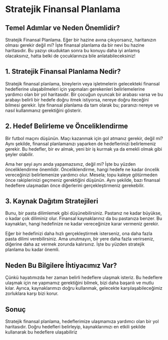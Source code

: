# Stratejik Finansal Planlama

## Temel Adımlar ve Neden Önemlidir?

Stratejik Finansal Planlama. Eğer bir hazine avına çıkıyorsanız, haritanızın olması gerekir değil mi? İşte finansal planlama da bir nevi bu hazine haritasıdır. Bu yazıyı okuduktan sonra bu konuyu daha iyi anlamış olacaksınız, hatta belki de çocuklarınıza bile anlatabileceksiniz!

## **1. Stratejik Finansal Planlama Nedir?**

Stratejik finansal planlama, bireylerin veya işletmelerin gelecekteki finansal hedeflerine ulaşabilmeleri için yapmaları gerekenleri belirlemelerine yardımcı olan bir yol haritasıdır. Bir çocuğun oyuncak bir arabası varsa ve bu arabayı belirli bir hedefe doğru itmek istiyorsa, nereye doğru iteceğini bilmesi gerekir. İşte finansal planlama da tam olarak bu; paranızı nereye ve nasıl kullanmanız gerektiğini gösterir.

## **2. Hedef Belirleme ve Önceliklendirme**

Bir futbol maçını düşünün. Maçı kazanmak için gol atmanız gerekir, değil mi? Aynı şekilde, finansal planlamanızı yaparken de hedeflerinizi belirlemeniz gerekir. Bu hedefler, bir ev almak, yeni bir iş kurmak ya da emekli olmak gibi şeyler olabilir.

Ama her şeyi aynı anda yapamazsınız, değil mi? İşte bu yüzden önceliklendirme önemlidir. Önceliklendirme, hangi hedefe ne kadar öncelik vereceğinizi belirlemenize yardımcı olur. Mesela; topu kaleye götürmeden önce rakiplerinizi geçmeniz gerektiğini düşünün. Aynı şekilde, bazı finansal hedeflere ulaşmadan önce diğerlerini gerçekleştirmeniz gerekebilir.

## **3. Kaynak Dağıtım Stratejileri**

Bunu, bir pasta dilimlemek gibi düşünebilirsiniz. Pastanız ne kadar büyükse, o kadar çok diliminiz olur. Finansal kaynaklarınız da bu pastanıza benzer. Bu kaynakları, hangi hedefinize ne kadar vereceğinize karar vermeniz gerekir.

Eğer bir hedefinizi daha hızlı gerçekleştirmek isterseniz, ona daha fazla pasta dilimi verebilirsiniz. Ama unutmayın, bir yere daha fazla verirseniz, diğerine daha az vermek zorunda kalırsınız. İşte bu yüzden stratejik planlama bu kadar önemli.

## **Neden Bu Bilgilere İhtiyacımız Var?**

Çünkü hayatımızda her zaman belirli hedeflere ulaşmak isteriz. Bu hedeflere ulaşmak için ne yapmamız gerektiğini bilmek, bizi daha başarılı ve mutlu kılar. Ayrıca, kaynaklarımızı doğru kullanmak, gelecekte karşılaşabileceğimiz zorluklara karşı bizi korur.

## **Sonuç**

Stratejik finansal planlama, hedeflerimize ulaşmamıza yardımcı olan bir yol haritasıdır. Doğru hedefleri belirleyip, kaynaklarımızı en etkili şekilde kullanarak bu hedeflere ulaşabiliriz
